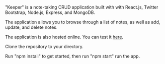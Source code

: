 
"Keeper" is a note-taking CRUD application built with with React.js, Twitter Bootstrap, Node.js, Express, and MongoDB.

The application allows you to browse through a list of notes, as well as add, update, and delete notes.

The application is also hosted online. You can test it [here](https://jolly-stonebraker-24d5c7.netlify.app/about).

Clone the repository to your directory.

Run "npm install" to get started, then run "npm start" run the app.
